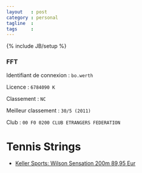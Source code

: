 ```yaml
---
layout   : post
category : personal
tagline  : 
tags     : 
---
```

{% include JB/setup %}

### FFT 

Identifiant de connexion
:   `bo.werth`

Licence
:   `6784090 K`

Classement
:   `NC`

Meilleur classement
:   `30/5 (2011)`

Club
:   `00 F0 0200 CLUB ETRANGERS FEDERATION`

# Tennis Strings

- [Keller Sports: Wilson Sensation 200m 89,95 Eur](http://www.keller-sports.fr/index.php?cl=details&anid=TSRWI003000&utm_source=amazonfr&utm_medium=CPC&utm_term=TSRWI003001&utm_campaign=FR_TR_Wilson_Tennis_SR_XXX_Male_PSM)
